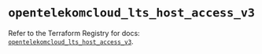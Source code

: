 # `opentelekomcloud_lts_host_access_v3`

Refer to the Terraform Registry for docs: [`opentelekomcloud_lts_host_access_v3`](https://registry.terraform.io/providers/opentelekomcloud/opentelekomcloud/1.36.49/docs/resources/lts_host_access_v3).

